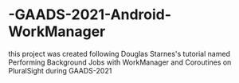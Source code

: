 # -GAADS-2021-Android-WorkManager
this project was created following Douglas Starnes's tutorial named 
Performing Background Jobs with WorkManager and Coroutines on PluralSight during GAADS-2021
